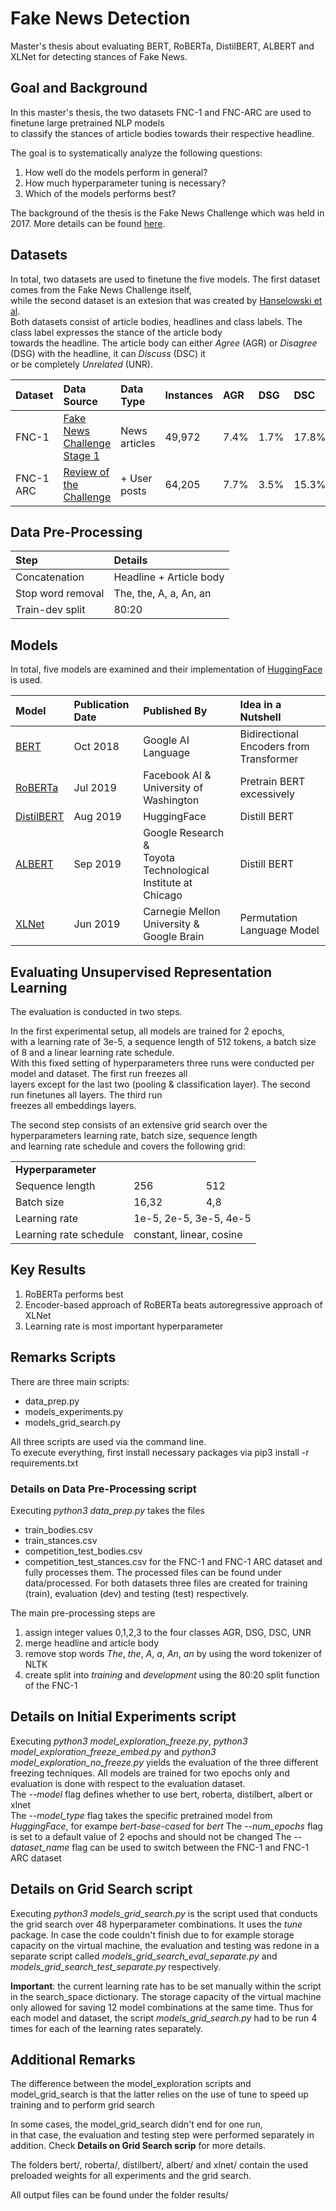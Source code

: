 # Fake News Detection
Master's thesis about evaluating BERT, RoBERTa, DistilBERT, ALBERT and XLNet for detecting stances of Fake News.

## Goal and Background
In this master's thesis, the two datasets FNC-1 and FNC-ARC are used to finetune large pretrained NLP models  
to classify the stances of article bodies towards their respective headline. 

The goal is to systematically analyze the following questions: 
1. How well do the models perform in general?
2. How much hyperparameter tuning is necessary?
3. Which of the models performs best? 

The background of the thesis is the Fake News Challenge which was held in 2017. More details can be found [here](http://www.fakenewschallenge.org/). 

## Datasets
In total, two datasets are used to finetune the five models. The first dataset comes from the Fake News Challenge itself,   
while the second dataset is an extesion that was created by [Hanselowski et al](https://arxiv.org/pdf/1806.05180.pdf).  
Both datasets consist of article bodies, headlines and class labels. The class label expresses the stance of the article body  
towards the headline. The article body can either *Agree* (AGR) or *Disagree* (DSG) with the headline, it can *Discuss* (DSC) it  
or be completely *Unrelated* (UNR). 

| Dataset | Data Source | Data Type | Instances | AGR | DSG | DSC | UNR | 
| :------ | :---------- | :-------- | :-------- | :---| :-- | :-- | :-- |
| FNC-1 | [Fake News Challenge Stage 1](https://github.com/FakeNewsChallenge/fnc-1/tree/29d473af2d15278f0464d5e41e4cbe7eb58231f2)| News articles | 49,972 | 7.4% | 1.7% | 17.8% | 73.1% |
| FNC-1 ARC | [Review of the Challenge](https://github.com/UKPLab/coling2018_fake-news-challenge/tree/master/data/fnc-1/corpora/FNC_ARC) | + User posts | 64,205 | 7.7% | 3.5% | 15.3% | 73.5% |

## Data Pre-Processing
| Step | Details |
| :--- | :------ |
| Concatenation | Headline + Article body | 
| Stop word removal   | The, the, A, a, An, an |
| Train-dev split | 80:20 |

## Models
In total, five models are examined and their implementation of [HuggingFace](https://huggingface.co/transformers/) is used.  

| Model | Publication Date | Published By | Idea in a Nutshell
| :---- | :--------------- | :----------- | :-------------- |
| [BERT](https://arxiv.org/pdf/1810.04805.pdf)  | Oct 2018 | Google AI Language | Bidirectional Encoders from Transformer |
| [RoBERTa](https://arxiv.org/pdf/1907.11692.pdf)   | Jul 2019 | Facebook AI &<br>University of Washington | Pretrain BERT excessively |
| [DistilBERT](https://arxiv.org/pdf/1910.01108.pdf) | Aug 2019 | HuggingFace | Distill BERT |
| [ALBERT](https://arxiv.org/pdf/1909.11942.pdf) | Sep 2019 | Google Research &<br>Toyota Technological Institute at Chicago | Distill BERT |
| [XLNet](https://arxiv.org/pdf/1906.08237.pdf) | Jun 2019 | Carnegie Mellon University &<br>Google Brain | Permutation Language Model |

## Evaluating Unsupervised Representation Learning
The evaluation is conducted in two steps.  

In the first experimental setup, all models are trained for 2 epochs,  
with a learning rate of 3e-5, a sequence length of 512 tokens, a batch size of 8 and a linear learning rate schedule.  
With this fixed setting of hyperparameters three runs were conducted per model and dataset. The first run freezes all  
layers except for the last two (pooling & classification layer). The second run finetunes all layers. The third run  
freezes all embeddings layers. 

The second step consists of an extensive grid search over the hyperparameters learning rate, batch size, sequence length  
and learning rate schedule and covers the following grid: 

<table>
  <tr>
    <td colspan="5"><b>Hyperparameter</b></td>
  </tr>
  <tr>
    <td>Sequence length</td>
 <td  colspan="2">256</td>
<td  colspan="2">512</td>
  </tr>
  <tr>
    <td>Batch size</td>
<td  colspan="2">16,32</td>
<td  colspan="2">4,8</td>
  </tr>
  <tr>
    <td>Learning rate</td>
<td  colspan="4">1e-5, 2e-5, 3e-5, 4e-5</td>
  </tr>
  <tr>
    <td>Learning rate schedule</td>
    <td  colspan="4">constant, linear, cosine </td>
  </tr>
</table>

## Key Results
1. RoBERTa performs best
2. Encoder-based approach of RoBERTa beats autoregressive approach of XLNet
3. Learning rate is most important hyperparameter

## Remarks Scripts
There are three main scripts:
* data_prep.py
* models_experiments.py
* models_grid_search.py

All three scripts are used via the command line.  
To execute everything, first install necessary packages via 
pip3 install -r requirements.txt

### Details on Data Pre-Processing script
Executing *python3 data_prep.py* takes the files
- train_bodies.csv
- train_stances.csv
- competition_test_bodies.csv
- competition_test_stances.csv
for the FNC-1 and FNC-1 ARC dataset and fully processes them. 
The processed files can be found under data/processed. For both datasets three files 
are created for training (train), evaluation (dev) and testing (test) respectively.

The main pre-processing steps are
1. assign integer values 0,1,2,3 to the four classes AGR, DSG, DSC, UNR
2. merge headline and article body
3. remove stop words *The*, *the*, *A*, *a*, *An*, *an* by using the word tokenizer of NLTK
4. create split into  *training* and *development* using the 80:20 split function of the FNC-1

## Details on Initial Experiments script
Executing *python3 model_exploration_freeze.py*, *python3 model_exploration_freeze_embed.py* and *python3 model_exploration_no_freeze.py* yields the evaluation of the three different freezing techniques. All models are trained for two epochs only and evaluation is done 
with respect to the evaluation dataset.  
The *--model* flag defines whether to use bert, roberta, distilbert, albert or xlnet  
The *--model_type* flag takes the specific pretrained model from *HuggingFace*, for exampe *bert-base-cased* for *bert*
The *--num_epochs* flag is set to a default value of 2 epochs and should not be changed
The *--dataset_name* flag can be used to switch between the FNC-1 and FNC-1 ARC dataset

## Details on Grid Search script
Executing *python3 models_grid_search.py* is the script used that conducts the grid search over 48 hyperparameter combinations. 
It uses the *tune* package. In case the code couldn't finish due to for example storage capacity on the virtual machine, the evaluation and testing was redone in a separate script called *models_grid_search_eval_separate.py* and *models_grid_search_test_separate.py* respectively.  

**Important**: the current learning rate has to be set manually within the script in the search_space dictionary. The storage capacity of the virtual machine only allowed for saving 12 model combinations at the same time. Thus for each model and dataset, the script *models_grid_search.py* had to be run 4 times for each of the learning rates separately. 



## Additional Remarks
The difference between the model_exploration scripts and model_grid_search is that 
the latter relies on the use of tune to speed up training and to perform grid search

In some cases, the model_grid_search didn't end for one run,   
in that case, the evaluation and testing step were performed separately in addition. Check **Details on Grid Search scrip** for more details.

The folders bert/, roberta/, distilbert/, albert/ and xlnet/ contain the used preloaded weights for all experiments and the grid search.

All output files can be found under the folder results/
